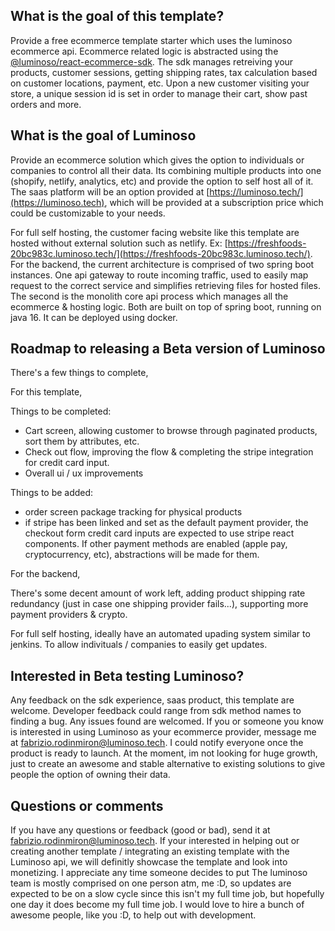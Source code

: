 ## What is the goal of this template?

Provide a free ecommerce template starter which uses the luminoso ecommerce api. Ecommerce related logic is abstracted using the [@luminoso/react-ecommerce-sdk](https://github.com/LuminosoTech/react-ecommerce-sdk). The sdk manages retreiving your products, customer sessions, getting shipping rates, tax calculation based on customer locations, payment, etc. Upon a new customer visiting your store, a unique session id is set in order to manage their cart, show past orders and more. 

## What is the goal of Luminoso

Provide an ecommerce solution which gives the option to individuals or companies to control all their data. Its combining multiple products into one (shopify, netlify, analytics, etc) and provide the option to self host all of it. The saas platform will be an option provided at [https://luminoso.tech/](https://luminoso.tech), which will be provided at a subscription price which could be customizable to your needs. 

For full self hosting, the customer facing website like this template are hosted without external solution such as netlify. Ex: [https://freshfoods-20bc983c.luminoso.tech/](https://freshfoods-20bc983c.luminoso.tech/). For the backend, the current architecture is comprised of two spring boot instances. One api gateway to route incoming traffic, used to easily map request to the correct service and simplifies retrieving files for hosted files. The second is the monolith core api process which manages all the ecommerce & hosting logic. Both are built on top of spring boot, running on java 16. It can be deployed using docker.

## Roadmap to releasing a Beta version of Luminoso

There's a few things to complete,

For this template, 

Things to be completed: 

- Cart screen, allowing customer to browse through paginated products, sort them by attributes, etc.
- Check out flow, improving the flow & completing the stripe integration for credit card input.  
- Overall ui / ux improvements

Things to be added: 

- order screen package tracking for physical products
- if stripe has been linked and set as the default payment provider, the checkout form credit card inputs are expected to use stripe react components. If other payment methods are enabled (apple pay, cryptocurrency, etc), abstractions will be made for them.

For the backend,

There's some decent amount of work left, adding product shipping rate redundancy (just in case one shipping provider fails...), supporting more payment providers & crypto.

For full self hosting, ideally have an automated upading system similar to jenkins. To allow indivituals / companies to easily get updates.

## Interested in Beta testing Luminoso?

Any feedback on the sdk experience, saas product, this template are welcome. Developer feedback could range from sdk method names to finding a bug. Any issues found are welcomed. If you or someone you know is interested in using Luminoso as your ecommerce provider, message me at fabrizio.rodinmiron@luminoso.tech. I could notify everyone once the product is ready to launch. At the moment, im not looking for huge growth, just to create an awesome and stable alternative to existing solutions to give people the option of owning their data.

## Questions or comments

If you have any questions or feedback (good or bad), send it at fabrizio.rodinmiron@luminoso.tech. If your interested in helping out or creating another template / integrating an existing template with the Luminoso api, we will definitly showcase the template and look into monetizing. I appreciate any time someone decides to put The luminoso team is mostly comprised on one person atm, me :D, so updates are expected to be on a slow cycle since this isn't my full time job, but hopefully one day it does become my full time job. I would love to hire a bunch of awesome people, like you :D, to help out with development.
